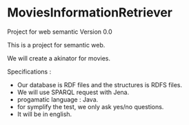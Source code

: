 # MoviesInformationRetriever
Project for web semantic 
Version 0.0


This is a project for semantic web.

We will create a akinator for movies.

Specifications :
 - Our database is RDF files and the structures is RDFS files.
 - We will use SPARQL request with Jena.
 - progamatic language : Java.
 - for symplify the test, we only ask yes/no questions.
 - It will be in english.
 
